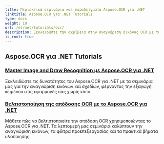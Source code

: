 ```yaml
---
title: Περιεκτικά σεμινάρια και παραδείγματα Aspose.OCR για .NET
linktitle: Aspose.OCR για .NET Tutorials
type: docs
weight: 10
url: /el/net/tutorials/ocr/
description: Ξεκλειδώστε την ακρίβεια στην αναγνώριση εικόνας OCR με το Aspose.OCR για .NET. Εξερευνήστε μαθήματα σχετικά με τον υπολογισμό γωνίας λοξής, την αναγνώριση κειμένου, τη διαμόρφωση OCR και τη βελτιστοποίηση.
is_root: true
---
```


## Aspose.OCR για .NET Tutorials
### [Master Image and Draw Recognition με Aspose.OCR για .NET](./master-image-and-drawing-recognition/)
Ξεκλειδώστε τις δυνατότητες του Aspose.OCR για .NET με τα σεμινάρια μας για την αναγνώριση εικόνων και σχεδίων, φέρνοντας την εξαγωγή κειμένου στις εφαρμογές σας χωρίς κόπο.
### [Βελτιστοποίηση της απόδοσης OCR με το Aspose.OCR για .NET](./optimization-ocr/)
Μάθετε πώς να βελτιστοποιείτε την απόδοση OCR χρησιμοποιώντας το Aspose.OCR για .NET. Τα λεπτομερή μας σεμινάρια καλύπτουν την αναγνώριση εικόνων, τα φίλτρα προεπεξεργασίας και τα πρακτικά βήματα υλοποίησης.